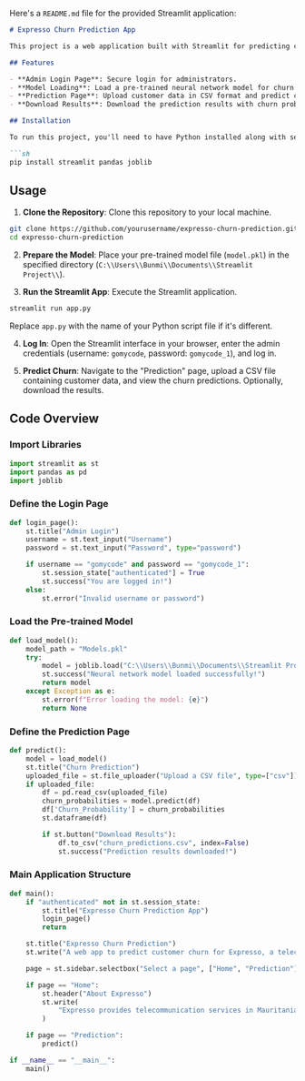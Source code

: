 Here's a `README.md` file for the provided Streamlit application:

```markdown
# Expresso Churn Prediction App

This project is a web application built with Streamlit for predicting customer churn for Expresso, a telecommunications company operating in Africa. The app provides a user-friendly interface for administrators to log in and upload customer data for churn prediction.

## Features

- **Admin Login Page**: Secure login for administrators.
- **Model Loading**: Load a pre-trained neural network model for churn prediction.
- **Prediction Page**: Upload customer data in CSV format and predict churn probabilities.
- **Download Results**: Download the prediction results with churn probabilities.

## Installation

To run this project, you'll need to have Python installed along with several libraries. You can install the required libraries using pip:

```sh
pip install streamlit pandas joblib
```

## Usage

1. **Clone the Repository**: Clone this repository to your local machine.

```sh
git clone https://github.com/yourusername/expresso-churn-prediction.git
cd expresso-churn-prediction
```

2. **Prepare the Model**: Place your pre-trained model file (`model.pkl`) in the specified directory (`C:\\Users\\Bunmi\\Documents\\Streamlit Project\\`).

3. **Run the Streamlit App**: Execute the Streamlit application.

```sh
streamlit run app.py
```

Replace `app.py` with the name of your Python script file if it's different.

4. **Log In**: Open the Streamlit interface in your browser, enter the admin credentials (username: `gomycode`, password: `gomycode_1`), and log in.

5. **Predict Churn**: Navigate to the "Prediction" page, upload a CSV file containing customer data, and view the churn predictions. Optionally, download the results.

## Code Overview

### Import Libraries

```python
import streamlit as st
import pandas as pd
import joblib
```

### Define the Login Page

```python
def login_page():
    st.title("Admin Login")
    username = st.text_input("Username")
    password = st.text_input("Password", type="password")

    if username == "gomycode" and password == "gomycode_1":
        st.session_state["authenticated"] = True
        st.success("You are logged in!")
    else:
        st.error("Invalid username or password")
```

### Load the Pre-trained Model

```python
def load_model():
    model_path = "Models.pkl"
    try:
        model = joblib.load("C:\\Users\\Bunmi\\Documents\\Streamlit Project\\model.pkl")
        st.success("Neural network model loaded successfully!")
        return model
    except Exception as e:
        st.error(f"Error loading the model: {e}")
        return None
```

### Define the Prediction Page

```python
def predict():
    model = load_model()
    st.title("Churn Prediction")
    uploaded_file = st.file_uploader("Upload a CSV file", type=["csv"])
    if uploaded_file:
        df = pd.read_csv(uploaded_file)
        churn_probabilities = model.predict(df)
        df['Churn_Probability'] = churn_probabilities
        st.dataframe(df)

        if st.button("Download Results"):
            df.to_csv("churn_predictions.csv", index=False)
            st.success("Prediction results downloaded!")
```

### Main Application Structure

```python
def main():
    if "authenticated" not in st.session_state:
        st.title("Expresso Churn Prediction App")
        login_page()
        return

    st.title("Expresso Churn Prediction")
    st.write("A web app to predict customer churn for Expresso, a telecommunications company in Africa.")

    page = st.sidebar.selectbox("Select a page", ["Home", "Prediction"])

    if page == "Home":
        st.header("About Expresso")
        st.write(
            "Expresso provides telecommunication services in Mauritania and Senegal. This web app helps predict customer churn, allowing Expresso to take proactive measures and retain valuable clients."
        )

    if page == "Prediction":
        predict()

if __name__ == "__main__":
    main()
```
